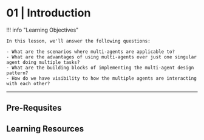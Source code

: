 # 01 | Introduction

!!! info "Learning Objectives"

    In this lesson, we'll answer the following questions:

    - What are the scenarios where multi-agents are applicable to? 
    - What are the advantages of using multi-agents over just one singular agent doing multiple tasks? 
    - What are the building blocks of implementing the multi-agent design pattern? 
    - How do we have visibility to how the multiple agents are interacting with each other? 


---

## Pre-Requsites


## Learning Resources